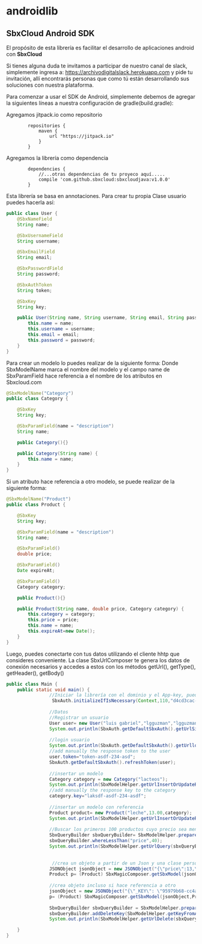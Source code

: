# androidlib
## **SbxCloud** Android SDK



El propósito de esta librería es facilitar el desarrollo de aplicaciones android con **SbxCloud**



Si tienes alguna duda te invitamos a participar de nuestro canal de slack, simplemente ingresa a: https://archivodigitalslack.herokuapp.com y pide tu invitación, allí encontrarás personas que como tú están desarrollando sus soluciones con nuestra plataforma.


Para comenzar a usar el SDK de Android, simplemente debemos de agregar la siguientes líneas a nuestra configuración de gradle(build.gradle):

Agregamos jitpack.io como repositorio

            repositories {
                maven {
                    url "https://jitpack.io"
                }
            }

Agregamos la librería como dependencia

            dependencies {
                //...otras dependencias de tu proyeco aquí.....
                compile 'com.github.sbxcloud:sbxcloudjava:v1.0.0'
            }

Esta librería se basa en annotaciones. Para crear tu propia Clase usuario puedes hacerla así:
```java
public class User {
    @SbxNameField
    String name;

    @SbxUsernameField
    String username;

    @SbxEmailField
    String email;

    @SbxPasswordField
    String password;

    @SbxAuthToken
    String token;

    @SbxKey
    String key;

    public User(String name, String username, String email, String password) {
        this.name = name;
        this.username = username;
        this.email = email;
        this.password = password;
    }
}
```
Para crear un modelo lo puedes realizar de la siguiente forma:
Donde SbxModelName marca el nombre del modelo  y el campo name de SbxParamField hace referencia a el nombre de los atributos en Sbxcloud.com

```java
@SbxModelName("Category")
public class Category {

    @SbxKey
    String key;

    @SbxParamField(name = "description")
    String name;

    public Category(){}

    public Category(String name) {
        this.name = name;
    }
}
```
Si un atributo hace referencia a otro modelo, se puede realizar de la siguiente forma:

```java
@SbxModelName("Product")
public class Product {

    @SbxKey
    String key;

    @SbxParamField(name = "description")
    String name;

    @SbxParamField()
    double price;

    @SbxParamField()
    Date expireAt;

    @SbxParamField()
    Category category;

    public Product(){}

    public Product(String name, double price, Category category) {
        this.category = category;
        this.price = price;
        this.name = name;
        this.expireAt=new Date();
    }
}
```


Luego, puedes conectarte con tus datos utilizando el cliente hhtp que consideres conveniente. La clase SbxUrlComposer te genera los datos de conexión necesarios y accedes a estos con los métodos getUrl(), getType(), getHeader(), getBody()

```java
public class Main {
    public static void main() {
                //Iniciar la librería con el dominio y el App-key, puede ser en tu custom Application.class
                 SbxAuth.initializeIfIsNecessary(Context,110,"d4cd3cac-043a-48ab-9d06-18aa4fd23cbd");
        
                //Datos
                //Registrar un usuario
                User user= new User("luis gabriel","lgguzman","lgguzman@sbxcloud.co","123456");
                System.out.println(SbxAuth.getDefaultSbxAuth().getUrlSigIn(user));
        
                //login usuario
                System.out.println(SbxAuth.getDefaultSbxAuth().getUrllogin(user));
                //add manually the response token to the user
                user.token="token-asdf-234-asd";
                SbxAuth.getDefaultSbxAuth().refreshToken(user);
        
                //insertar un modelo
                Category category = new Category("lacteos");
                System.out.println(SbxModelHelper.getUrlInsertOrUpdateRow(category));
                //add manually the response key to the category
                category.key="laksdf-asdf-234-asdf";
        
                //insertar un modelo con referencia
                Product product= new Product("leche",13.00,category);
                System.out.println(SbxModelHelper.getUrlInsertOrUpdateRow(product));
        
                //Buscar los primeros 100 productos cuyo precio sea menor de 40
                SbxQueryBuilder sbxQueryBuilder= SbxModelHelper.prepareQuery(Product.class,1,100);
                sbxQueryBuilder.whereLessThan("price",40);
                System.out.println(SbxModelHelper.getUrlQuery(sbxQueryBuilder));
        
        
                 //crea un objeto a partir de un Json y una clase personalizada con anotaciones
                JSONObject jsonObject = new JSONObject("{\"price\":13,\"description\":\"leche\",\"expireAt\":\"2017-02-20T20:45:36.756Z\",\"category\":\"laksdf-asdf-234-asdf\"}");
                Product p= (Product) SbxMagicComposer.getSbxModel(jsonObject,Product.class,0);
        
                //crea objeto incluso si hace referencia a otro
                jsonObject = new JSONObject("{\"_KEY\": \"95979b68-cc4a-416d-46c550380031\",\"price\":13,\"description\":\"leche\",\"expireAt\":\"2017-02-20T20:45:36.756Z\",\"category\":{\"_KEY\": \"laksdf-asdf-234-asdf\",\"description\":\"lacteos\"}}");
                p= (Product) SbxMagicComposer.getSbxModel(jsonObject,Product.class,0);
        
                SbxQueryBuilder sbxQueryBuilder = SbxModelHelper.prepareQueryToDelete(Product.class);
                sbxQueryBuilder.addDeleteKey(SbxModelHelper.getKeyFromAnnotation(p));
                System.out.println(SbxModelHelper.getUrlDelete(sbxQueryBuilder));

    }
}


```